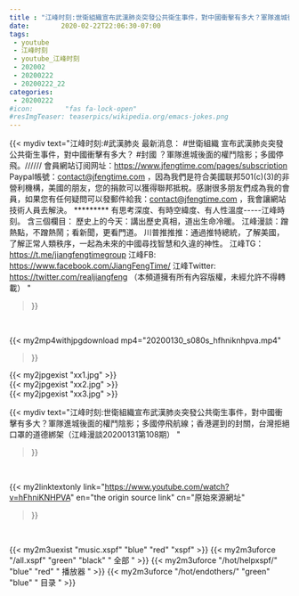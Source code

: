 ```yaml
---
title : "江峰时刻:世衛組織宣布武漢肺炎突發公共衛生事件，對中國衝擊有多大？軍隊進城後面的權鬥陰影；多國停飛航線；香港遲到的封關，台灣拒絕口罩的道德綁架（江峰漫談20200131第108期） "
date:        2020-02-22T22:06:30-07:00
tags:
 - youtube
 - 江峰时刻
 - youtube_江峰时刻
 - 202002
 - 20200222
 - 20200222_22
categories:
 - 20200222
#icon:        "fas fa-lock-open"
#resImgTeaser: teaserpics/wikipedia.org/emacs-jokes.png
---
```


{{< mydiv text="江峰时刻:#武漢肺炎 最新消息： #世衛組織 宣布武漢肺炎突發公共衛生事件，對中國衝擊有多大？ #封國 ？軍隊進城後面的權鬥陰影；多國停飛。////// 會員網站订阅网址：https://www.jfengtime.com/pages/subscription Paypal帳號：contact@jfengtime.com ，因為我們是符合美國联邦501(c)(3)的非營利機構，美國的朋友，您的捐款可以獲得聯邦抵稅。感謝很多朋友們成為我的會員，如果您有任何疑問可以發郵件給我：contact@jfengtime.com ，我會讓網站技術人員去解決。     ********* 有思考深度、有時空緯度、有人性溫度-----江峰時刻。 含三個欄目： 歷史上的今天：講出歷史真相，道出生命冷暖。 江峰漫談：蹭熱點，不蹭熱鬧；看新聞，更看門道。 川普推推推：通過推特總統，了解美國，了解正常人類秩序，一起為未來的中國尋找智慧和久違的神性。  江峰TG：https://t.me/jiangfengtimegroup 江峰FB: https://www.facebook.com/JiangFengTime/ 江峰Twitter: https://twitter.com/realjiangfeng （本頻道擁有所有內容版權，未經允許不得轉載） "
>}}
<br>


{{< my2mp4withjpgdownload mp4="20200130_s080s_hfhniknhpva.mp4"
>}}

{{< my2jpgexist "xx1.jpg" >}}<br>
{{< my2jpgexist "xx2.jpg" >}}<br>
{{< my2jpgexist "xx3.jpg" >}}<br>



{{< mydiv text="江峰时刻:世衛組織宣布武漢肺炎突發公共衛生事件，對中國衝擊有多大？軍隊進城後面的權鬥陰影；多國停飛航線；香港遲到的封關，台灣拒絕口罩的道德綁架（江峰漫談20200131第108期） "
>}}
<br>

{{< my2linktextonly link="https://www.youtube.com/watch?v=hFhniKNHPVA"
en="the origin source link" cn="原始來源網址"
>}}


<br>

{{< my2m3uexist "music.xspf"        "blue"   "red"    "xspf" >}} {{< my2m3uforce "/all.xspf"         "green"  "black"  " 全部 " >}} {{< my2m3uforce "/hot/helpxspf/"    "blue"   "red"    " 播放器 " >}} {{< my2m3uforce "/hot/endothers/"   "green"  "blue"   " 目录 " >}} 
